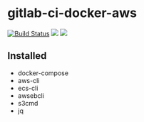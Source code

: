 # gitlab-ci-docker-aws
[![Build Status](https://travis-ci.org/ridibooks-docker/gitlab-ci-docker-aws.svg?branch=master)](https://travis-ci.org/ridibooks-docker/gitlab-ci-docker-aws)
[![](https://images.microbadger.com/badges/version/ridibooks/gitlab-ci-docker-aws.svg)](https://microbadger.com/images/ridibooks/gitlab-ci-docker-aws "Get your own image badge on microbadger.com")
[![](https://images.microbadger.com/badges/image/ridibooks/gitlab-ci-docker-aws.svg)](https://microbadger.com/images/ridibooks/gitlab-ci-docker-aws "Get your own image badge on microbadger.com")

## Installed
- docker-compose
- aws-cli
- ecs-cli
- awsebcli
- s3cmd
- jq

